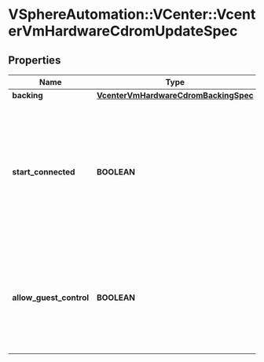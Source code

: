 # VSphereAutomation::VCenter::VcenterVmHardwareCdromUpdateSpec

## Properties
Name | Type | Description | Notes
------------ | ------------- | ------------- | -------------
**backing** | [**VcenterVmHardwareCdromBackingSpec**](VcenterVmHardwareCdromBackingSpec.md) |  | [optional] 
**start_connected** | **BOOLEAN** | Flag indicating whether the virtual device should be connected whenever the virtual machine is powered on. If unset, the value is unchanged. | [optional] 
**allow_guest_control** | **BOOLEAN** | Flag indicating whether the guest can connect and disconnect the device. If unset, the value is unchanged. | [optional] 


